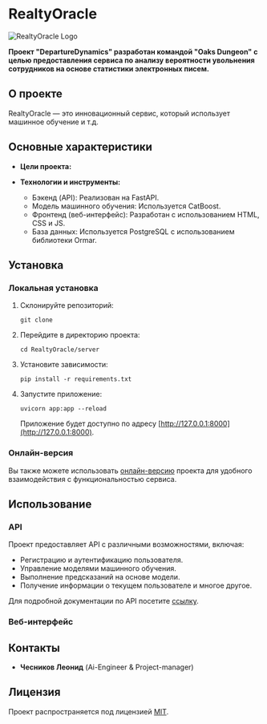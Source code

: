 # RealtyOracle

![RealtyOracle Logo](link/to/logo.png)

**Проект "DepartureDynamics" разработан командой "Oaks Dungeon" с целью предоставления сервиса по анализу вероятности увольнения сотрудников на основе статистики электронных писем.**

## О проекте

RealtyOracle — это инновационный сервис, который использует машинное обучение и т.д.
## Основные характеристики

- **Цели проекта:**

- **Технологии и инструменты:**
  - Бэкенд (API): Реализован на FastAPI.
  - Модель машинного обучения: Используется CatBoost.
  - Фронтенд (веб-интерфейс): Разработан с использованием HTML, CSS и JS.
  - База данных: Используется PostgreSQL с использованием библиотеки Ormar.

## Установка

### Локальная установка

1. Склонируйте репозиторий:

   `git clone `

2. Перейдите в директорию проекта:

   `cd RealtyOracle/server`

3. Установите зависимости:

   `pip install -r requirements.txt`

4. Запустите приложение:

   `uvicorn app:app --reload`

   Приложение будет доступно по адресу [http://127.0.0.1:8000](http://127.0.0.1:8000).

### Онлайн-версия

Вы также можете использовать [онлайн-версию](Потом) проекта для удобного взаимодействия с функциональностью сервиса.

## Использование

### API

Проект предоставляет API с различными возможностями, включая:
- Регистрацию и аутентификацию пользователя.
- Управление моделями машинного обучения.
- Выполнение предсказаний на основе модели.
- Получение информации о текущем пользователе и многое другое.

Для подробной документации по API посетите [ссылку](Потом).

### Веб-интерфейс




## Контакты

- **Чесников Леонид** (Ai-Engineer & Project-manager)

## Лицензия

Проект распространяется под лицензией [MIT](LICENSE).